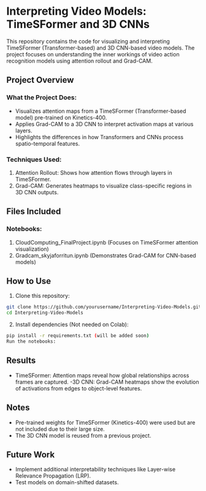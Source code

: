 # Interpreting Video Models: TimeSFormer and 3D CNNs
This repository contains the code for visualizing and interpreting TimeSFormer (Transformer-based) and 3D CNN-based video models. The project focuses on understanding the inner workings of video action recognition models using attention rollout and Grad-CAM.

## Project Overview
### What the Project Does:
- Visualizes attention maps from a TimeSFormer (Transformer-based model) pre-trained on Kinetics-400.
- Applies Grad-CAM to a 3D CNN to interpret activation maps at various layers.
- Highlights the differences in how Transformers and CNNs process spatio-temporal features.

### Techniques Used:
1. Attention Rollout: Shows how attention flows through layers in TimeSFormer.
2. Grad-CAM: Generates heatmaps to visualize class-specific regions in 3D CNN outputs.


## Files Included
### Notebooks:
1. CloudComputing_FinalProject.ipynb (Focuses on TimeSFormer attention visualization)
2. Gradcam_skyjaforritun.ipynb (Demonstrates Grad-CAM for CNN-based models)

## How to Use
1. Clone this repository:
```bash
git clone https://github.com/yourusername/Interpreting-Video-Models.git
cd Interpreting-Video-Models
```

2. Install dependencies (Not needed on Colab):
```bash
pip install -r requirements.txt (will be added soon)
Run the notebooks:
```

## Results
- TimeSFormer: Attention maps reveal how global relationships across frames are captured.
 -3D CNN: Grad-CAM heatmaps show the evolution of activations from edges to object-level features.

## Notes
- Pre-trained weights for TimeSFormer (Kinetics-400) were used but are not included due to their large size.
- The 3D CNN model is reused from a previous project.

## Future Work
- Implement additional interpretability techniques like Layer-wise Relevance Propagation (LRP).
- Test models on domain-shifted datasets.
